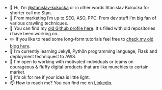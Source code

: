 - 👋 Hi, I’m [@stanislav-kukucka](https://github.com/stanislav-kukucka) or in other words Stanislav Kukucka for shorter call me Stan.
- 👀 From marketing I’m up to SEO, ASO, PPC. From dev stuff i'm big fan of various crawling techniques.
- 📄 You can find my [old Github profile here](https://github.com/stankukucka). It's filled with old repositories i have been working on.
- ✏️ If you like to read some long-form tutorials feel free to [check my old blog here](https://dev.to/stankukucka).
- 🌱 I’m currently learning Jekyll, Pyth0n programming language, Flask and deployment techniquest to AWS.
- 💞️ I'm open to working with motivated individuals or teams on courageous & fluffy digital products that are like munchies to certain market.
- 🌱 It's ok for me if your idea is little light.
- 📫 How to reach me? You can find me on [Linkedin](https://www.linkedin.com/in/stankukucka/).

<!---
stankukuck4/stankukuck4 is a ✨ special ✨ repository because its `README.md` (this file) appears on your GitHub profile.
You can click the Preview link to take a look at your changes.
--->
